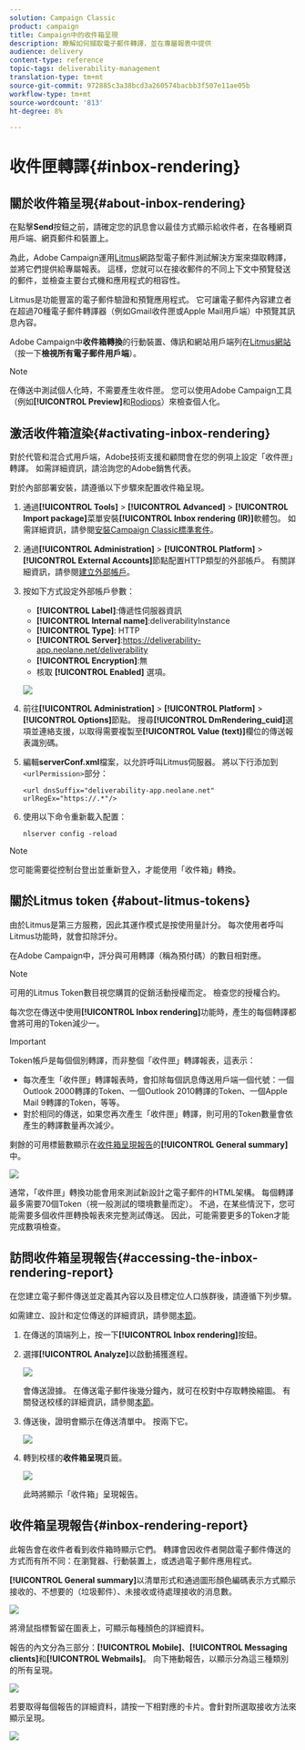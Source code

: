 ```yaml
---
solution: Campaign Classic
product: campaign
title: Campaign中的收件箱呈現
description: 瞭解如何擷取電子郵件轉譯，並在專屬報表中提供
audience: delivery
content-type: reference
topic-tags: deliverability-management
translation-type: tm+mt
source-git-commit: 972885c3a38bcd3a260574bacbb3f507e11ae05b
workflow-type: tm+mt
source-wordcount: '813'
ht-degree: 8%

---
```



# 收件匣轉譯{#inbox-rendering}

## 關於收件箱呈現{#about-inbox-rendering}

在點擊&#x200B;**Send**&#x200B;按鈕之前，請確定您的訊息會以最佳方式顯示給收件者，在各種網頁用戶端、網頁郵件和裝置上。

為此，Adobe Campaign運用[Litmus](https://litmus.com/email-testing)網路型電子郵件測試解決方案來擷取轉譯，並將它們提供給專屬報表。 這樣，您就可以在接收郵件的不同上下文中預覽發送的郵件，並檢查主要台式機和應用程式的相容性。

Litmus是功能豐富的電子郵件驗證和預覽應用程式。 它可讓電子郵件內容建立者在超過70種電子郵件轉譯器（例如Gmail收件匣或Apple Mail用戶端）中預覽其訊息內容。

Adobe Campaign中&#x200B;**收件箱轉換**&#x200B;的行動裝置、傳訊和網站用戶端列在[Litmus網站](https://litmus.com/email-testing)（按一下&#x200B;**檢視所有電子郵件用戶端**）。

>[!NOTE]
>
>在傳送中測試個人化時，不需要產生收件匣。 您可以使用Adobe Campaign工具（例如&#x200B;**[!UICONTROL Preview]**&#x200B;和[Rodiops](../../delivery/using/steps-validating-the-delivery.md#sending-a-proof)）來檢查個人化。

## 激活收件箱渲染{#activating-inbox-rendering}

對於代管和混合式用戶端，Adobe技術支援和顧問會在您的例項上設定「收件匣」轉譯。 如需詳細資訊，請洽詢您的Adobe銷售代表。

對於內部部署安裝，請遵循以下步驟來配置收件箱呈現。

1. 通過&#x200B;**[!UICONTROL Tools]** > **[!UICONTROL Advanced]** > **[!UICONTROL Import package]**&#x200B;菜單安裝&#x200B;**[!UICONTROL Inbox rendering (IR)]**&#x200B;軟體包。 如需詳細資訊，請參閱[安裝Campaign Classic標準套件](../../installation/using/installing-campaign-standard-packages.md)。
1. 通過&#x200B;**[!UICONTROL Administration]** > **[!UICONTROL Platform]** > **[!UICONTROL External Accounts]**&#x200B;節點配置HTTP類型的外部帳戶。 有關詳細資訊，請參閱[建立外部帳戶](../../installation/using/external-accounts.md#creating-an-external-account)。
1. 按如下方式設定外部帳戶參數：
   * **[!UICONTROL Label]**:傳遞性伺服器資訊
   * **[!UICONTROL Internal name]**:deliverabilityInstance
   * **[!UICONTROL Type]**: HTTP
   * **[!UICONTROL Server]**:https://deliverability-app.neolane.net/deliverability
   * **[!UICONTROL Encryption]**:無
   * 核取 **[!UICONTROL Enabled]** 選項。

   ![](assets/s_tn_inbox_rendering_external-account.png)

1. 前往&#x200B;**[!UICONTROL Administration]** > **[!UICONTROL Platform]** > **[!UICONTROL Options]**&#x200B;節點。 搜尋&#x200B;**[!UICONTROL DmRendering_cuid]**&#x200B;選項並連絡支援，以取得需要複製至&#x200B;**[!UICONTROL Value (text)]**&#x200B;欄位的傳送報表識別碼。
1. 編輯&#x200B;**serverConf.xml**&#x200B;檔案，以允許呼叫Litmus伺服器。 將以下行添加到`<urlPermission>`部分：

   ```
   <url dnsSuffix="deliverability-app.neolane.net" urlRegEx="https://.*"/>
   ```

1. 使用以下命令重新載入配置：

   ```
   nlserver config -reload
   ```

>[!NOTE]
>
>您可能需要從控制台登出並重新登入，才能使用「收件箱」轉換。

## 關於Litmus token {#about-litmus-tokens}

由於Litmus是第三方服務，因此其運作模式是按使用量計分。 每次使用者呼叫Litmus功能時，就會扣除評分。

在Adobe Campaign中，評分與可用轉譯（稱為預付碼）的數目相對應。

>[!NOTE]
>
>可用的Litmus Token數目視您購買的促銷活動授權而定。 檢查您的授權合約。

每次您在傳送中使用&#x200B;**[!UICONTROL Inbox rendering]**&#x200B;功能時，產生的每個轉譯都會將可用的Token減少一。

>[!IMPORTANT]
>
>Token帳戶是每個個別轉譯，而非整個「收件匣」轉譯報表，這表示：
>
>* 每次產生「收件匣」轉譯報表時，會扣除每個訊息傳送用戶端一個代號：一個Outlook 2000轉譯的Token、一個Outlook 2010轉譯的Token、一個Apple Mail 9轉譯的Token，等等。
>* 對於相同的傳送，如果您再次產生「收件匣」轉譯，則可用的Token數量會依產生的轉譯數量再次減少。

>



剩餘的可用標籤數顯示在[收件箱呈現報告](#inbox-rendering-report)的&#x200B;**[!UICONTROL General summary]**&#x200B;中。

![](assets/s_tn_inbox_rendering_tokens.png)

通常，「收件匣」轉換功能會用來測試新設計之電子郵件的HTML架構。 每個轉譯最多需要70個Token（視一般測試的環境數量而定）。 不過，在某些情況下，您可能需要多個收件匣轉換報表來完整測試傳送。 因此，可能需要更多的Token才能完成數項檢查。

## 訪問收件箱呈現報告{#accessing-the-inbox-rendering-report}

在您建立電子郵件傳送並定義其內容以及目標定位人口族群後，請遵循下列步驟。

如需建立、設計和定位傳送的詳細資訊，請參閱[本節](../../delivery/using/about-email-channel.md)。

1. 在傳送的頂端列上，按一下&#x200B;**[!UICONTROL Inbox rendering]**&#x200B;按鈕。
1. 選擇&#x200B;**[!UICONTROL Analyze]**&#x200B;以啟動捕獲進程。

   ![](assets/s_tn_inbox_rendering_button.png)

   會傳送證據。 在傳送電子郵件後幾分鐘內，就可在校對中存取轉換縮圖。 有關發送校樣的詳細資訊，請參閱[本節](../../delivery/using/steps-validating-the-delivery.md#sending-a-proof)。

1. 傳送後，證明會顯示在傳送清單中。 按兩下它。

   ![](assets/s_tn_inbox_rendering_delivery_list.png)

1. 轉到校樣的&#x200B;**收件箱呈現**&#x200B;頁籤。

   ![](assets/s_tn_inbox_rendering_tab.png)

   此時將顯示「收件箱」呈現報告。

## 收件箱呈現報告{#inbox-rendering-report}

此報告會在收件者看到收件箱時顯示它們。 轉譯會因收件者開啟電子郵件傳送的方式而有所不同：在瀏覽器、行動裝置上，或透過電子郵件應用程式。

**[!UICONTROL General summary]**&#x200B;以清單形式和通過圖形顏色編碼表示方式顯示接收的、不想要的（垃圾郵件）、未接收或待處理接收的消息數。

![](assets/s_tn_inbox_rendering_summary.png)

將滑鼠指標暫留在圖表上，可顯示每種顏色的詳細資料。

報告的內文分為三部分：**[!UICONTROL Mobile]**、**[!UICONTROL Messaging clients]**&#x200B;和&#x200B;**[!UICONTROL Webmails]**。 向下捲動報告，以顯示分為這三種類別的所有呈現。

![](assets/s_tn_inbox_rendering_report.png)

若要取得每個報告的詳細資料，請按一下相對應的卡片。會針對所選取接收方法來顯示呈現。

![](assets/s_tn_inbox_rendering_example.png)

